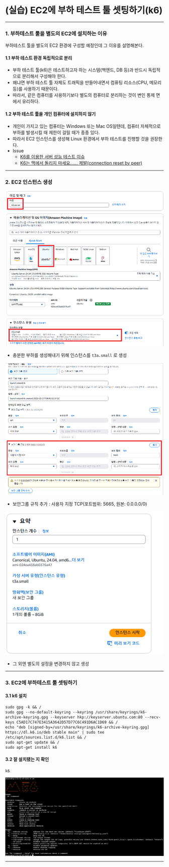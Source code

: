 # (실습) EC2에 부하 테스트 툴 셋팅하기(k6)

---

### 1. 부하테스트 툴을 별도의 EC2에 설치하는 이유
부하테스트 툴을 별도의 EC2 환경에 구성할 예정인데 그 이유를 설명해본다.

#### 1.1 부하 테스트 환경 독립적으로 분리
- 부하 테스트 툴(k6)은 테스트하고자 하는 시스템(백엔드, DB 등)과 반드시 독립적으로 분리해서 구성해야 한다. 
- 왜냐면 부하 테스트 툴 자체도 트래픽을 만들어내면서 컴퓨팅 리소스(CPU, 메모리 등)를 사용하기 때문이다.
- 따라서, 같은 컴퓨터를 사용하기보다 별도의 컴퓨터로 분리하는 것이 변인 통제 면에서 유리하다.

#### 1.2 부하 테스트 툴을 개인 컴퓨터에 설치하지 않기
- 개인이 가지고 있는 컴퓨터는 Windows 또는 Mac OS일텐데, 컴퓨터 자체적으로 부하를 발생시킬 때 제한이 걸릴 때가 종종 있다. 
- 따라서 EC2 인스턴스를 생성해 Linux 환경에서 부하 테스트를 진행할 것을 권장한다.
- Issue
  - [K6를 이용한 서버 성능 테스트 이슈](https://san-tiger.tistory.com/entry/K6%EB%A5%BC-%EC%9D%B4%EC%9A%A9%ED%95%9C-%EC%84%9C%EB%B2%84-%EC%84%B1%EB%8A%A5-%ED%85%8C%EC%8A%A4%ED%8A%B8-%EC%9D%B4%EC%8A%88)
  - [K6는 맥에서 돌리지 마세요...... 제발(connection reset by peer)](https://kinggodgeneral.tistory.com/72)

---

### 2. EC2 인스턴스 생성
![install-k6-to-ec2-1](./imgs/install-k6-to-ec2-1.png)

- 충분한 부하를 생성해내기 위해 인스턴스를 `t3a.small` 로 생성

![install-k6-to-ec2-2](./imgs/install-k6-to-ec2-2.png)

- 보안그룹 규칙 추가 : 사용자 지정 TCP(포트범위: 5665, 원본: 0.0.0.0/0)

![install-k6-to-ec2-3](./imgs/install-k6-to-ec2-3.png)

- 그 외엔 별도의 설정을 변경하지 않고 생성

---

### 3. EC2에 부하테스트 툴 셋팅하기

#### 3.1 k6 설치
```shell
sudo gpg -k && /
sudo gpg --no-default-keyring --keyring /usr/share/keyrings/k6-archive-keyring.gpg --keyserver hkp://keyserver.ubuntu.com:80 --recv-keys C5AD17C747E3415A3642D57D77C6C491D6AC1D69 && /
echo "deb [signed-by=/usr/share/keyrings/k6-archive-keyring.gpg] https://dl.k6.io/deb stable main" | sudo tee /etc/apt/sources.list.d/k6.list && /
sudo apt-get update && /
sudo apt-get install k6
```

#### 3.2 잘 설치됐는 지 확인
```shell
k6
```
![install-k6-to-ec2-4](./imgs/install-k6-to-ec2-4.png)

---
